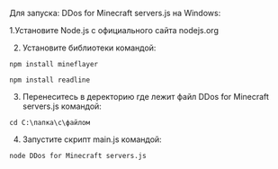 Для запуска: DDos for Minecraft servers.js на Windows:

1.Установите Node.js с официального сайта nodejs.org
    
2. Установите библиотеки командой:

```npm install mineflayer```   

```npm install readline```
    
3. Перенеситесь в деректорию где лежит файл DDos for Minecraft servers.js командой:
    
```cd C:\папка\с\файлом```
    
4. Запустите скрипт main.js командой:

```node DDos for Minecraft servers.js```
